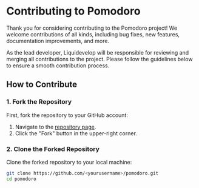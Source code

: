 # Contributing to Pomodoro

Thank you for considering contributing to the Pomodoro project! We welcome contributions of all kinds, including bug fixes, new features, documentation improvements, and more.

As the lead developer, Liquidevelop will be responsible for reviewing and merging all contributions to the project. Please follow the guidelines below to ensure a smooth contribution process.

## How to Contribute

### 1. Fork the Repository

First, fork the repository to your GitHub account:

1. Navigate to the [repository page](https://github.com/liquidevelop/pomodoro).
2. Click the "Fork" button in the upper-right corner.

### 2. Clone the Forked Repository

Clone the forked repository to your local machine:

```bash
git clone https://github.com/<yourusername>/pomodoro.git
cd pomodoro
